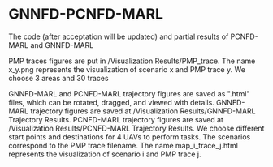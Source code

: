 # GNNFD-PCNFD-MARL
The code (after acceptation will be updated) and partial results of PCNFD-MARL and GNNFD-MARL

PMP traces figures are put in /Visualization Results/PMP_trace.
The name x_y.png represents the visualization of scenario x and PMP trace y. 
We choose 3 areas and 30 traces

GNNFD-MARL and PCNFD-MARL trajectory figures are saved as ".html" files, which can be rotated, dragged, and viewed with details.
GNNFD-MARL trajectory figures are saved at /Visualization Results/GNNFD-MARL Trajectory Results.
PCNFD-MARL trajectory figures are saved at /Visualization Results/PCNFD-MARL Trajectory Results.
We choose different start points and destinations for 4 UAVs to perform tasks.
The scenarios correspond to the PMP trace filename.
The name map_i_trace_j.html represents the visualization of scenario i and PMP trace j.
